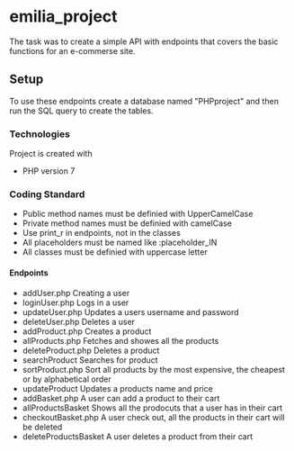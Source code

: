 # emilia_project

The task was to create a simple API with endpoints that covers the basic functions for an e-commerse site.

## Setup

To use these endpoints create a database named "PHPproject" and then run the SQL query to create the tables. 

### Technologies
Project is created with
* PHP version 7

### Coding Standard
* Public method  names must be definied with UpperCamelCase
* Private method names must be definied with camelCase
* Use print_r in endpoints, not in the classes
* All placeholders must be named like :placeholder_IN
* All classes must be definied with uppercase letter

#### Endpoints
* addUser.php
Creating a user 
* loginUser.php
Logs in a user
* updateUser.php
Updates a users username and password
* deleteUser.php
Deletes a user
* addProduct.php
Creates a product
* allProducts.php
Fetches and showes all the products
* deleteProduct.php
Deletes a product
* searchProduct
Searches for product
* sortProduct.php
Sort all products by the most expensive, the cheapest or by alphabetical order
* updateProduct
Updates a products name and price
* addBasket.php
A user can add a product to their cart
* allProductsBasket
Shows all the prodocuts that a user has in their cart
* checkoutBasket.php
A user check out, all the products in their cart will be deleted
* deleteProductsBasket
A user deletes a product from their cart




